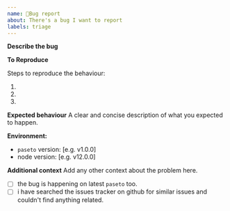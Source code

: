 ```yaml
---
name: 🐞Bug report
about: There's a bug I want to report
labels: triage
---
```


**Describe the bug**
<!-- A clear and concise description of what the bug is. -->


**To Reproduce**

Steps to reproduce the behaviour:

1.  
2.  
3.  

**Expected behaviour**
A clear and concise description of what you expected to happen.

**Environment:**
 - `paseto` version: [e.g. v1.0.0]
 - node version: [e.g. v12.0.0]

**Additional context**
Add any other context about the problem here.

 - [ ] the bug is happening on latest `paseto` too.
 - [ ] i have searched the issues tracker on github for similar issues and couldn't find anything related.
